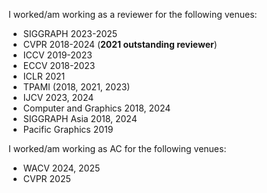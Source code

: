 I worked/am working as a reviewer for the following venues:

* SIGGRAPH 2023-2025
* CVPR 2018-2024 (**2021 outstanding reviewer**)
* ICCV 2019-2023
* ECCV 2018-2023
* ICLR 2021
* TPAMI (2018, 2021, 2023) 
* IJCV 2023, 2024
* Computer and Graphics 2018, 2024
* SIGGRAPH Asia 2018, 2024
* Pacific Graphics 2019

I worked/am working as AC for the following venues:

* WACV 2024, 2025
* CVPR 2025


